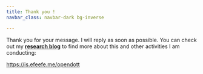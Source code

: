 ```yaml
---
title: Thank you !
navbar_class: navbar-dark bg-inverse

---
```


Thank you for your message. I will reply as soon as possible. You can check out my <a href="https://is.efeefe.me/opendott"><strong>research blog</strong></a> to find more about this and other activities I am conducting:

<a href="https://is.efeefe.me/opendott">https://is.efeefe.me/opendott</a>
